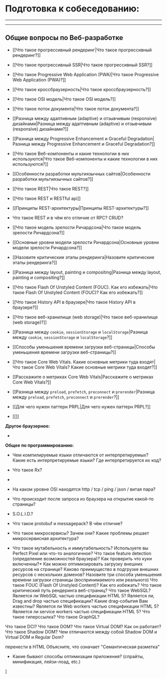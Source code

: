 
# Подготовка к собеседованию:
___
___

## Общие вопросы по Веб-разработке

* [[Что такое прогрессивный рендеринг|Что такое прогрессивный рендеринг?]]
* [[Что такое прогрессивный SSR|Что такое прогрессивный SSR?]]
* [[Что такое Progressive Web Application (PWA)|Что такое Progressive Web Application (PWA)?]]
* [[Что такое кроссбраузерность|Что такое кроссбраузерность?]]
* [[Что такое OSI модель|Что такое OSI модель?]]
* [[Что такое поток документа|Что такое поток документа?]]
* [[Разница между адаптивным (adaptive) и отзывчивым (responsive) дизайнами|Разница между адаптивным (adaptive) и отзывчивым (responsive) дизайнами?]]
* [[Разница между Progressive Enhancement и Graceful Degradation|Разница между Progressive Enhancement и Graceful Degradation?]]
* [[Что такое Веб-компоненты и какие технологии в них используются|Что такое Веб-компоненты и какие технологии в них используются?]]
* [[Особенности разработки мультиязычных сайтов|Особенности разработки мультиязычных сайтов?]]
* [[Что такое REST|Что такое REST?]]
* [[Что такое REST и RESTful api]]
* [[Принципы REST-архитектуры|Принципы REST-архитектуры?]]
* Что такое REST и в чём его отличие от RPC? CRUD?
* [[Что такое модель зрелости Ричардсона|Что такое модель зрелости Ричардсона?]]
* [[Основные уровни модели зрелости Ричардсона|Основные уровни модели зрелости Ричардсона?]]
* [[Назовите критические этапы рендеринга|Назовите критические этапы рендеринга?]]
* [[Разница между layout, painting и compositing|Разница между layout, painting и compositing?]]
* [[Что такое Flash Of Unstyled Content (FOUC). Как его избежать|Что такое Flash Of Unstyled Content (FOUC)? Как его избежать?]]
* [[Что такое History API в браузере|Что такое History API в браузере?]]
* [[Что такое веб-хранилище (web storage)|Что такое веб-хранилище (web storage)?]]
* [[Разница между `cookie`, `sessionStorage` и `localStorage`|Разница между `cookie`, `sessionStorage` и `localStorage`?]]
* [[Способы уменьшения времени загрузки веб-страницы|Способы уменьшения времени загрузки веб-страницы?]]
* [[Что такое Core Web Vitals. Какие основные метрики туда входят|Что такое Core Web Vitals? Какие основные метрики туда входят?]]
* [[Расскажите о метриках Core Web Vitals|Расскажите о метриках Core Web Vitals?]]
* [[Разница между `preload`, `prefetch`, `preconnect` и `prerender`|Разница между `preload`, `prefetch`, `preconnect` и `prerender`?]]
* [[Для чего нужен паттерн PRPL|Для чего нужен паттерн PRPL?]]

* [[]]

**Другое браузерное:**


- 

**Общее по программированию:**



- Чем компилируемые языки отличаются от интерпретируемых? Какие есть интерпретируемые языки? Где интерпретируется их код?
- Что такое Rx?

- 
- На каком уровне OSI находятся http / tcp / ping / json / витая пара?
- Что происходит после запроса из браузера на открытие какой-то страницы?
- S.O.L.I.D.?

- Что такое protobuf и messagepack? В чём отличие?
- Что такое микросервисы? Зачем они? Какие проблемы решает микросервисная архитектура?
- Что такое мутабельность и иммутабельность?
Используете вы Perfect Pixel или что-то аналогичное?
Что такое feature detection (определение возможностей браузера)?
Как проверить что куки включенны?\*
Как можно оптимизировать загрузку внешних ресурсов на странице?
Каково преимущество в подгрузке внешних ресурсов с нескольких доменов?
Назовите три способа уменьшения времени загрузки страницы (воспринимаемого или реального)
Что такое FOUC (Flash Of Unstyled Content)? Как его избежать?
Что такое критический путь рендеринга веб-страниц?
Что такое WebSQL?
Является ли WebSQL частью спецификации HTML 5?
Является ли, Drag and drop частью спецификации? Какие drag-события Вам известны?
Является ли Web workers частью спецификации HTML 5?
Является ли service workers частью спецификации HTML 5?
Что такое гиперссылка?
Что такое GraphQL?



Что такое DCI?
Что такое DOM?
Что такое Virtual DOM? Как он работает?
Что такое Shadow DOM?
Чем отличаются между собой Shadow DOM и Virtual DOM и Regular Dom?



перенести в HTML
Объясните, что означает "Семантическая разметка"
- Какие бывают способы оптимизации приложения? (спрайты, минификация, лейзи-лоад, etc.)

]